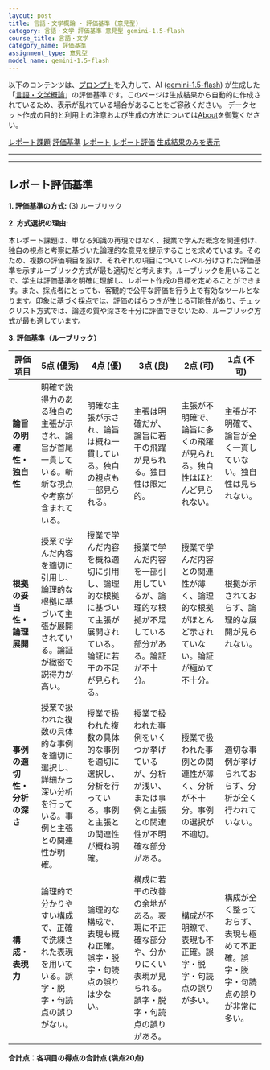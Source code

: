 ```yaml
---
layout: post
title: 言語・文学概論 - 評価基準 (意見型)
category: 言語・文学 評価基準 意見型 gemini-1.5-flash
course_title: 言語・文学
category_name: 評価基準
assignment_type: 意見型
model_name: gemini-1.5-flash
---
```


以下のコンテンツは、[プロンプト](http://127.0.0.1:8000/generated/言語・文学/gemini-1.5-flash/prompt_評価基準-意見型.md)を入力して、AI ([gemini-1.5-flash](contents/gemini-1.5-flash)) が生成した「[言語・文学概論](/contents/言語・文学/)」の評価基準です。このページは生成結果から自動的に作成されているため、表示が乱れている場合があることをご容赦ください。
データセット作成の目的と利用上の注意および生成の方法については[About](/About)を御覧ください。

[レポート課題](../レポート課題-意見型)
[評価基準](../評価基準-意見型)
[レポート](../レポート-意見型)
[レポート評価](../レポート評価-意見型)
[生成結果のみを表示](http://127.0.0.1:8000/generated/言語・文学/gemini-1.5-flash/評価基準-意見型.md)
  

***
***
  
## レポート評価基準

**1. 評価基準の方式:** (3) ルーブリック

**2. 方式選択の理由:**

本レポート課題は、単なる知識の再現ではなく、授業で学んだ概念を関連付け、独自の視点と考察に基づいた論理的な意見を提示することを求めています。そのため、複数の評価項目を設け、それぞれの項目についてレベル分けされた評価基準を示すルーブリック方式が最も適切だと考えます。ルーブリックを用いることで、学生は評価基準を明確に理解し、レポート作成の目標を定めることができます。また、採点者にとっても、客観的で公平な評価を行う上で有効なツールとなります。印象に基づく採点では、評価のばらつきが生じる可能性があり、チェックリスト方式では、論述の質や深さを十分に評価できないため、ルーブリック方式が最も適しています。


**3. 評価基準（ルーブリック）**

| 評価項目 | 5点 (優秀) | 4点 (優) | 3点 (良) | 2点 (可) | 1点 (不可) |
|---|---|---|---|---|---|
| **論旨の明確性・独自性** | 明確で説得力のある独自の主張が示され、論旨が首尾一貫している。斬新な視点や考察が含まれている。 | 明確な主張が示され、論旨は概ね一貫している。独自の視点も一部見られる。 | 主張は明確だが、論旨に若干の飛躍が見られる。独自性は限定的。 | 主張が不明確で、論旨に多くの飛躍が見られる。独自性はほとんど見られない。 | 主張が不明確で、論旨が全く一貫していない。独自性は見られない。 |
| **根拠の妥当性・論理展開** | 授業で学んだ内容を適切に引用し、論理的な根拠に基づいて主張が展開されている。論証が緻密で説得力が高い。 | 授業で学んだ内容を概ね適切に引用し、論理的な根拠に基づいて主張が展開されている。論証に若干の不足が見られる。 | 授業で学んだ内容を一部引用しているが、論理的な根拠が不足している部分がある。論証が不十分。 | 授業で学んだ内容との関連性が薄く、論理的な根拠がほとんど示されていない。論証が極めて不十分。 | 根拠が示されておらず、論理的な展開が見られない。 |
| **事例の適切性・分析の深さ** | 授業で扱われた複数の具体的な事例を適切に選択し、詳細かつ深い分析を行っている。事例と主張との関連性が明確。 | 授業で扱われた複数の具体的な事例を適切に選択し、分析を行っている。事例と主張との関連性が概ね明確。 | 授業で扱われた事例をいくつか挙げているが、分析が浅い、または事例と主張との関連性が不明確な部分がある。 | 授業で扱われた事例との関連性が薄く、分析が不十分。事例の選択が不適切。 | 適切な事例が挙げられておらず、分析が全く行われていない。 |
| **構成・表現力** | 論理的で分かりやすい構成で、正確で洗練された表現を用いている。誤字・脱字・句読点の誤りがない。 | 論理的な構成で、表現も概ね正確。誤字・脱字・句読点の誤りは少ない。 | 構成に若干の改善の余地がある。表現に不正確な部分や、分かりにくい表現が見られる。誤字・脱字・句読点の誤りがある。 | 構成が不明瞭で、表現も不正確。誤字・脱字・句読点の誤りが多い。 | 構成が全く整っておらず、表現も極めて不正確。誤字・脱字・句読点の誤りが非常に多い。 |


**合計点：各項目の得点の合計点 (満点20点)**
